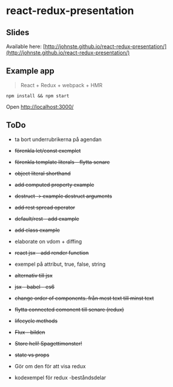 # react-redux-presentation

## Slides
Available here: [http://johnste.github.io/react-redux-presentation/](http://johnste.github.io/react-redux-presentation/)

## Example app
> React + Redux + webpack + HMR

```shell
npm install && npm start
```
Open [http://localhost:3000/](http://localhost:3000/)

## ToDo

* ta bort underrubrikerna på agendan
* ~~förenkla let/const exemplet~~
* ~~förenkla template literals - flytta senare~~
* ~~object literal shorthand~~
* ~~add computed property example~~
* ~~destruct -> example destruct arguments~~
* ~~add rest spread operator~~
* ~~default/rest - add example~~
* ~~add class example~~

* elaborate on vdom + diffing

* ~~react jsx - add render function~~
* exempel på attribut, true, false, string
* ~~alternativ till jsx~~
* ~~jsx - babel - es6~~

* ~~change order of components. från mest text till minst text~~
* ~~flytta connected comonent till senare (redux)~~
* ~~lifecycle methods~~

* ~~Flux - bilden~~
* ~~Store hell! Spagettimonster!~~
* ~~state vs props~~
* Gör om den för att visa redux

* kodexempel för redux -beståndsdelar

